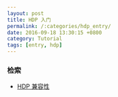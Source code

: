 ```yaml
---
layout: post
title: HDP 入门
permalink: /:categories/hdp_entry/
date: 2016-09-18 13:30:15 +0800
category: Tutorial
tags: [entry, hdp]
---
```


### 检索

* [HDP 兼容性](https://docs.hortonworks.com/HDPDocuments/HDP2/HDP-2.4.0/bk_HDP_RelNotes/content/ch_relnotes_v240.html)
